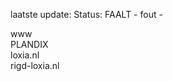 laatste update: 
Status: FAALT - fout - 
<div class="service R">www</div><div class="service R">PLANDIX</div><div class="service G">loxia.nl</div><div class="service G">rigd-loxia.nl</div>